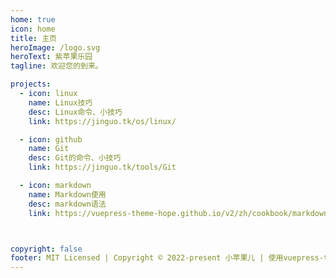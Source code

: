 ```yaml
---
home: true
icon: home
title: 主页
heroImage: /logo.svg
heroText: 紫苹果乐园
tagline: 欢迎您的到来。

projects:
  - icon: linux
    name: Linux技巧
    desc: Linux命令、小技巧
    link: https://jinguo.tk/os/linux/

  - icon: github
    name: Git
    desc: Git的命令、小技巧
    link: https://jinguo.tk/tools/Git

  - icon: markdown
    name: Markdown使用
    desc: markdown语法
    link: https://vuepress-theme-hope.github.io/v2/zh/cookbook/markdown/



copyright: false
footer: MIT Licensed | Copyright © 2022-present 小苹果儿 | 使用vuepress-theme-hope主题
---
```

